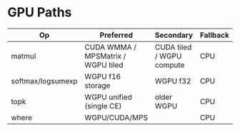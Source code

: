 
# GPU Paths

| Op     | Preferred | Secondary | Fallback |
|--------|-----------|-----------|----------|
| matmul | CUDA WMMA / MPSMatrix / WGPU tiled | CUDA tiled / WGPU compute | CPU |
| softmax/logsumexp | WGPU f16 storage | WGPU f32 | CPU |
| topk   | WGPU unified (single CE) | older WGPU | CPU |
| where  | WGPU/CUDA/MPS |  | CPU |
